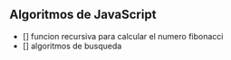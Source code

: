 ## Algoritmos de JavaScript

- [] funcion recursiva para calcular el numero fibonacci
- [] algoritmos de busqueda
